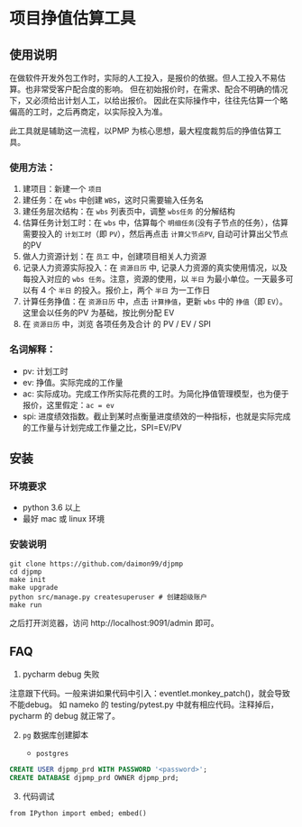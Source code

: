 # 项目挣值估算工具

## 使用说明

在做软件开发外包工作时，实际的人工投入，是报价的依据。但人工投入不易估算。也非常受客户配合度的影响。
但在初始报价时，在需求、配合不明确的情况下，又必须给出计划人工，以给出报价。
因此在实际操作中，往往先估算一个略偏高的工时，之后再商定，以实际投入为准。

此工具就是辅助这一流程，以PMP 为核心思想，最大程度裁剪后的挣值估算工具。

### 使用方法：

1. 建项目：新建一个 `项目`
2. 建任务：在 `wbs` 中创建 `WBS`，这时只需要输入任务名
3. 建任务层次结构：在 `wbs` 列表页中，调整 `wbs任务` 的分解结构
4. 估算任务计划工时：在 `wbs` 中，估算每个 `明细任务`(没有子节点的任务），估算需要投入的 `计划工时`（即 `PV`），然后再点击 `计算父节点PV`, 自动可计算出父节点的PV
4. 做人力资源计划：在 `员工` 中，创建项目相关人力资源
5. 记录人力资源实际投入：在 `资源日历` 中, 记录人力资源的真实使用情况，以及每投入对应的 `wbs 任务`。注意，资源的使用，以 `半日` 为最小单位。一天最多可以有 4 个 `半日` 的投入。报价上，两个 `半日` 为一工作日
6. 计算任务挣值：在 `资源日历` 中，点击 `计算挣值`，更新 `wbs` 中的 `挣值`（即 `EV`）。这里会以任务的PV 为基础，按比例分配 EV
7. 在 `资源日历` 中，浏览 各项任务及合计 的 PV / EV / SPI

### 名词解释：

* pv: 计划工时
* ev: 挣值。实际完成的工作量
* ac: 实际成功。完成工作所实际花费的工时。为简化挣值管理模型，也为便于报价，这里假定：`ac = ev`
* spi: 进度绩效指数。截止到某时点衡量进度绩效的一种指标，也就是实际完成的工作量与计划完成工作量之比，SPI=EV/PV


## 安装

### 环境要求

* python 3.6 以上
* 最好 mac 或 linux 环境

### 安装说明

```
git clone https://github.com/daimon99/djpmp
cd djpmp
make init
make upgrade
python src/manage.py createsuperuser # 创建超级账户
make run
```

之后打开浏览器，访问 http://localhost:9091/admin 即可。

## FAQ

1. pycharm debug 失败

注意跟下代码。一般来讲如果代码中引入：eventlet.monkey_patch()，就会导致不能debug。
如 nameko 的 testing/pytest.py 中就有相应代码。注释掉后，pycharm 的 debug 就正常了。

2. `pg` 数据库创建脚本

	* `postgres`

```sql
CREATE USER djpmp_prd WITH PASSWORD '<password>';
CREATE DATABASE djpmp_prd OWNER djpmp_prd;
```

3. 代码调试

```
from IPython import embed; embed()
```
